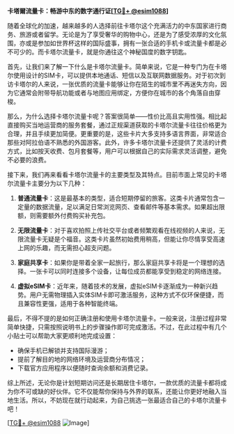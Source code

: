 **卡塔爾流量卡：畅游中东的数字通行证[[TG💪+ @esim1088](https://t.me/s/esim1088)]**

随着全球化的加速，越来越多的人选择前往卡塔尔这个充满活力的中东国家进行商务、旅游或者留学。无论是为了享受奢华的购物中心，还是为了感受浓厚的文化氛围，亦或是参加如世界杯这样的国际盛事，拥有一张合适的手机卡或流量卡都是必不可少的。而卡塔尔流量卡，就是你通往这个神秘国度的数字钥匙。

首先，让我们来了解一下什么是卡塔尔流量卡。简单来说，它是一种专门为在卡塔尔使用设计的SIM卡，可以提供本地通话、短信以及互联网数据服务。对于初次到访卡塔尔的人来说，一张优质的流量卡能够让你在陌生的城市里不再迷失方向，因为它通常会附带导航功能或者与地图应用绑定，方便你在城市的各个角落自由穿梭。

那么，为什么选择卡塔尔流量卡呢？答案很简单——性价比高且实用性强。相比起直接购买当地运营商的服务套餐，通过正规渠道获取的卡塔尔流量卡往往价格更为合理，并且手续更加简便。更重要的是，这些卡片大多支持多语言界面，非常适合那些对阿拉伯语不熟悉的外国游客。此外，许多卡塔尔流量卡还提供了灵活的计费方式，比如按天收费、包月套餐等，用户可以根据自己的实际需求灵活调整，避免不必要的浪费。

接下来，我们再来看看卡塔尔流量卡的主要类型及其特点。目前市面上常见的卡塔尔流量卡主要分为以下几种：

1. **普通流量卡**：这是最基本的类型，适合短期停留的旅客。这类卡片通常包含一定量的数据流量，足以满足日常浏览网页、查看邮件等基本需求。如果超出限额，则需要额外付费购买补充包。

2. **无限流量卡**：对于喜欢拍照上传社交平台或者频繁观看在线视频的人来说，无限流量卡无疑是个福音。这类卡片虽然初始费用稍高，但能让你尽情享受高速上网的乐趣，而无需担心超支问题。

3. **家庭共享卡**：如果你是带着全家一起旅行，那么家庭共享卡将是一个理想的选择。一张卡可以同时连接多个设备，让每位成员都能享受到稳定的网络连接。

4. **虚拟eSIM卡**：近年来，随着技术的发展，虚拟eSIM卡逐渐成为一种新兴趋势。用户无需物理插入实体SIM卡即可激活服务，这种方式不仅环保便捷，而且兼容性更强，适用于各种智能终端。

最后，不得不提的是如何正确注册和使用卡塔尔流量卡。一般来说，注册过程非常简单快捷，只需按照说明书上的步骤操作即可完成激活。不过，在此过程中有几个小贴士可以帮助大家更顺利地完成设置：
- 确保手机已解锁并支持国际漫游；
- 提前了解目的地的网络环境及运营商分布情况；
- 下载官方应用程序以便随时查询余额和消费记录。

综上所述，无论你是计划短期访问还是长期居住卡塔尔，一款优质的流量卡都将成为你不可或缺的好伙伴。它不仅能帮你保持与外界的联系，还能让你更好地融入当地生活。所以，不妨现在就行动起来，为自己挑选一张最适合自己的卡塔尔流量卡吧！

[[TG💪+ @esim1088](https://t.me/s/esim1088) ![Image](https://i.postimg.cc/4NQfJmqS/Snipaste-2025-05-13-00-14-12.png)]